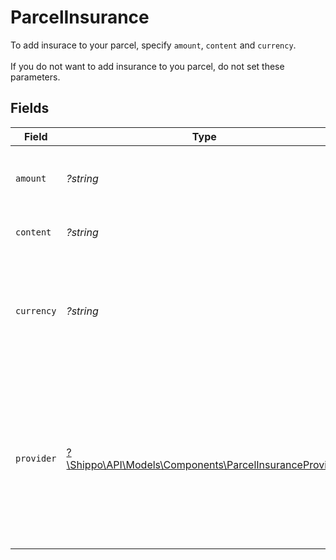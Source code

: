 # ParcelInsurance

To add insurace to your parcel, specify `amount`, `content` and `currency`. <br><br>If you do not want to add insurance to you parcel, do not set these parameters.


## Fields

| Field                                                                                                                                      | Type                                                                                                                                       | Required                                                                                                                                   | Description                                                                                                                                | Example                                                                                                                                    |
| ------------------------------------------------------------------------------------------------------------------------------------------ | ------------------------------------------------------------------------------------------------------------------------------------------ | ------------------------------------------------------------------------------------------------------------------------------------------ | ------------------------------------------------------------------------------------------------------------------------------------------ | ------------------------------------------------------------------------------------------------------------------------------------------ |
| `amount`                                                                                                                                   | *?string*                                                                                                                                  | :heavy_minus_sign:                                                                                                                         | Declared value of the goods you want to insure.                                                                                            | 5.5                                                                                                                                        |
| `content`                                                                                                                                  | *?string*                                                                                                                                  | :heavy_minus_sign:                                                                                                                         | Description of parcel content.                                                                                                             | Laptop                                                                                                                                     |
| `currency`                                                                                                                                 | *?string*                                                                                                                                  | :heavy_minus_sign:                                                                                                                         | Currency for the amount value. Currently only USD is supported for FedEx and UPS.                                                          | USD                                                                                                                                        |
| `provider`                                                                                                                                 | [?\Shippo\API\Models\Components\ParcelInsuranceProvider](../../Models/Components/ParcelInsuranceProvider.md)                               | :heavy_minus_sign:                                                                                                                         | To have insurance cover provided by a carrier directly instead of Shippo's provider (XCover), set provider to `FEDEX`, `UPS`, or `ONTRAC`. | UPS                                                                                                                                        |